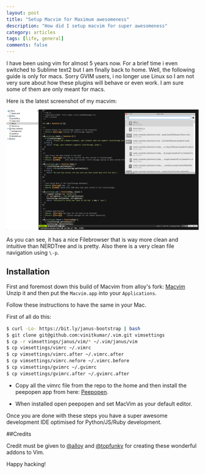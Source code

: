 ```yaml
---
layout: post
title: "Setup Macvim for Maximum awesomeness"
description: "How did I setup macvim for super awesomeness"
category: articles
tags: [life, general]
comments: false
---
```


I have been using vim for almost 5 years now. For a brief time i even
switched to Sublime text2 but I am finally back to home. Well, the
following guide is only for macs. Sorry GVIM users, i no longer use
Linux so I am not very sure about how these plugins will behave or even
work. I am sure some of them are only meant for macs.

Here is the latest screenshot of my macvim:

![Macvim](/public/img/vim.png)

As you can see, it has a nice Filebrowser that is way more clean and
intuitive than NERDTree and is pretty. Also there is a very clean file
navigation using `\-p`.  

## Installation

First and foremost down this build of Macvim from alloy's fork:
[Macvim](https://github.com/alloy/macvim/releases/download/snapshot-71/MacVim-71-20130920.zip)
Unzip it and then put the `Macvim.app` into your `Applications`.

Follow these instructions to have the same in your Mac.


First of all do this:

```sh
$ curl -Lo- https://bit.ly/janus-bootstrap | bash
$ git clone git@github.com:vinitkumar/.vim.git vimsettings
$ cp -r vimsettings/janus/vim/* ~/.vim/janus/vim
$ cp vimsettings/vimrc ~/.vimrc
$ cp vimsettings/vimrc.after ~/.vimrc.after
$ cp vimsettings/vimrc.nefore ~/.vimrc.before
$ cp vimsettings/gvimrc ~/.gvimrc
$ cp vimsettings/gvimrc.after ~/.gvimrc.after
```

- Copy all the vimrc file from the repo to the home and then install the
peepopen app from here: [Peepopen](http://topfunky.github.io/PeepOpen/).

- When installed open peepopen and set MacVim as your default editor.

Once you are done with these steps you have a super awesome development
IDE optimised for Python/JS/Ruby development.

##Credits

Credit must be given to [@alloy](http://github.com/alloy) and
[@topfunky](http://twitter.com/topfunky) for creating these wonderful
addons to Vim.

Happy hacking!
